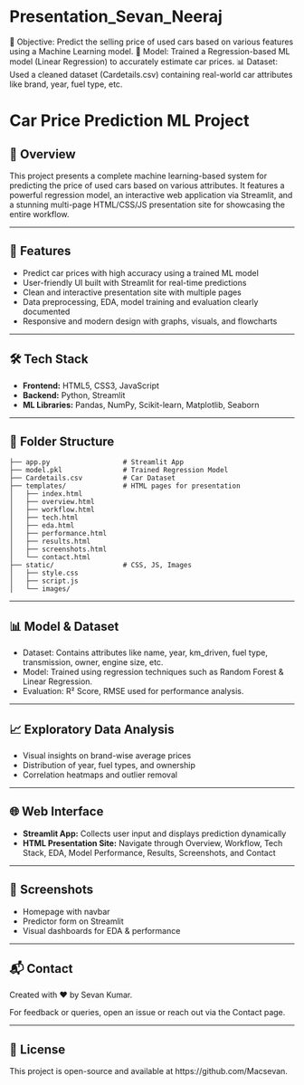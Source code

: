 # Presentation_Sevan_Neeraj
🎯 Objective: Predict the selling price of used cars based on various features using a Machine Learning model.  🧠 Model: Trained a Regression-based ML model (Linear Regression) to accurately estimate car prices.  📊 Dataset: Used a cleaned dataset (Cardetails.csv) containing real-world car attributes like brand, year, fuel type, etc.
# Car Price Prediction ML Project

## 🚀 Overview

This project presents a complete machine learning-based system for predicting the price of used cars based on various attributes. It features a powerful regression model, an interactive web application via Streamlit, and a stunning multi-page HTML/CSS/JS presentation site for showcasing the entire workflow.

---

## 📌 Features

- Predict car prices with high accuracy using a trained ML model
- User-friendly UI built with Streamlit for real-time predictions
- Clean and interactive presentation site with multiple pages
- Data preprocessing, EDA, model training and evaluation clearly documented
- Responsive and modern design with graphs, visuals, and flowcharts

---

## 🛠️ Tech Stack

- **Frontend:** HTML5, CSS3, JavaScript
- **Backend:** Python, Streamlit
- **ML Libraries:** Pandas, NumPy, Scikit-learn, Matplotlib, Seaborn

---

## 📁 Folder Structure

```
├── app.py                  # Streamlit App
├── model.pkl               # Trained Regression Model
├── Cardetails.csv          # Car Dataset
├── templates/              # HTML pages for presentation
│   ├── index.html
│   ├── overview.html
│   ├── workflow.html
│   ├── tech.html
│   ├── eda.html
│   ├── performance.html
│   ├── results.html
│   ├── screenshots.html
│   └── contact.html
├── static/                 # CSS, JS, Images
│   ├── style.css
│   ├── script.js
│   └── images/
```

---

## 📊 Model & Dataset

- Dataset: Contains attributes like name, year, km\_driven, fuel type, transmission, owner, engine size, etc.
- Model: Trained using regression techniques such as Random Forest & Linear Regression.
- Evaluation: R² Score, RMSE used for performance analysis.

---

## 📈 Exploratory Data Analysis

- Visual insights on brand-wise average prices
- Distribution of year, fuel types, and ownership
- Correlation heatmaps and outlier removal

---

## 🌐 Web Interface

- **Streamlit App:** Collects user input and displays prediction dynamically
- **HTML Presentation Site:** Navigate through Overview, Workflow, Tech Stack, EDA, Model Performance, Results, Screenshots, and Contact

---

## 📸 Screenshots

- Homepage with navbar
- Predictor form on Streamlit
- Visual dashboards for EDA & performance

---

## 📬 Contact

Created with ❤️ by Sevan Kumar.

For feedback or queries, open an issue or reach out via the Contact page.

---

## 📢 License

This project is open-source and available at https\://github.com/Macsevan.

